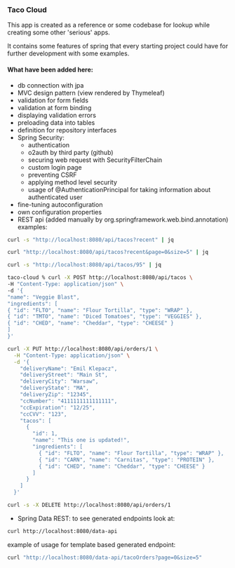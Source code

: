 ### Taco Cloud

This app is created as a reference or some codebase for lookup
while creating some other 'serious' apps.

It contains some features of spring that every starting project could
have for further development with some examples.

#### What have been added here:

* db connection with jpa
* MVC design pattern (view rendered by Thymeleaf)
* validation for form fields
* validation at form binding
* displaying validation errors
* preloading data into tables
* definition for repository interfaces
* Spring Security:
    * authentication
    * o2auth by third party (github)
    * securing web request with SecurityFilterChain
    * custom login page
    * preventing CSRF
    * applying method level security
    * usage of @AuthenticationPrincipal for taking information about authenticated user
* fine-tuning autoconfiguration
* own configuration properties
* REST api (added manually by org.springframework.web.bind.annotation) <br>
  examples:

```bash
curl -s "http://localhost:8080/api/tacos?recent" | jq
```

```bash
curl "http://localhost:8080/api/tacos?recent&page=0&size=5" | jq
``` 

```bash
curl -s "http://localhost:8080/api/tacos/95" | jq 
``` 

```bash
taco-cloud % curl -X POST http://localhost:8080/api/tacos \
-H "Content-Type: application/json" \
-d '{
"name": "Veggie Blast",
"ingredients": [
{ "id": "FLTO", "name": "Flour Tortilla", "type": "WRAP" },
{ "id": "TMTO", "name": "Diced Tomatoes", "type": "VEGGIES" },
{ "id": "CHED", "name": "Cheddar", "type": "CHEESE" }
]
}' 
 ``` 

```bash
curl -X PUT http://localhost:8080/api/orders/1 \
  -H "Content-Type: application/json" \
  -d '{
    "deliveryName": "Emil Klepacz",
    "deliveryStreet": "Main St",
    "deliveryCity": "Warsaw",
    "deliveryState": "MA",
    "deliveryZip": "12345",
    "ccNumber": "4111111111111111",
    "ccExpiration": "12/25",
    "ccCVV": "123",
    "tacos": [
      {
        "id": 1,
        "name": "This one is updated!",
        "ingredients": [
          { "id": "FLTO", "name": "Flour Tortilla", "type": "WRAP" },
          { "id": "CARN", "name": "Carnitas", "type": "PROTEIN" },
          { "id": "CHED", "name": "Cheddar", "type": "CHEESE" }
        ]
      }
    ]
  }'
```

```bash
curl -s -X DELETE http://localhost:8080/api/orders/1 
```

* Spring Data REST:
  to see generated endpoints look at:

```bash
curl http://localhost:8080/data-api
```

example of usage for template based generated endpoint:
```bash
curl "http://localhost:8080/data-api/tacoOrders?page=0&size=5"
```
